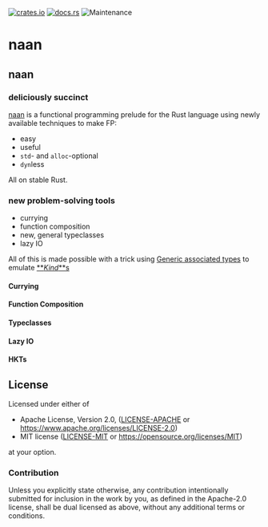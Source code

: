 [![crates.io](https://img.shields.io/crates/v/naan.svg)](https://crates.io/crates/naan)
[![docs.rs](https://docs.rs/naan/badge.svg)](https://docs.rs/naan/latest)
![Maintenance](https://img.shields.io/badge/maintenance-activly--developed-brightgreen.svg)

# naan

## naan
### deliciously succinct
[naan](https://en.wikipedia.org/wiki/Naan) is a functional programming prelude
for the Rust language using newly available techniques to make FP:
* easy
* useful
* `std`- and `alloc`-optional
* `dyn`less

All on stable Rust.

### new problem-solving tools
* currying
* function composition
* new, general typeclasses
* lazy IO

All of this is made possible with a trick using [Generic associated types](https://blog.rust-lang.org/2022/11/03/Rust-1.65.0.html#generic-associated-types-gats)
to emulate [**_Kind_**s](https://en.wikipedia.org/wiki/Kind_(type_theory))

#### Currying

#### Function Composition

#### Typeclasses

#### Lazy IO

#### HKTs

## License

Licensed under either of

* Apache License, Version 2.0, ([LICENSE-APACHE](LICENSE-APACHE) or https://www.apache.org/licenses/LICENSE-2.0)
* MIT license ([LICENSE-MIT](LICENSE-MIT) or https://opensource.org/licenses/MIT)

at your option.

### Contribution

Unless you explicitly state otherwise, any contribution intentionally
submitted for inclusion in the work by you, as defined in the Apache-2.0
license, shall be dual licensed as above, without any additional terms or
conditions.
